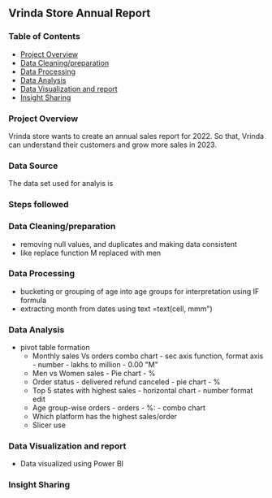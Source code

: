 ## Vrinda Store Annual Report

### Table of Contents
- [Project Overview](#project-overview)
- [Data Cleaning/preparation](data-cleaning/preparation)
- [Data Processing](#data-processing)
- [Data Analysis](data-analysis)
- [Data Visualization and report](#data-visualization-and-report)
- [Insight Sharing](#insight-sharing)

### Project Overview

Vrinda store wants to create an annual sales report for 2022. So that, Vrinda can understand their customers and grow more sales in 2023.

### Data Source
The data set used for analyis is 

### Steps followed

###  Data Cleaning/preparation
   - removing null values, and duplicates and making data consistent
   - like replace function M replaced with men
### Data Processing
   - bucketing or grouping of age into age groups for interpretation using IF formula
   - extracting month from dates using text =text(cell, mmm")

### Data Analysis
-  pivot table formation
   - Monthly sales Vs orders combo chart - sec axis function, format axis - number - lakhs to million - 0.00 "M"
   - Men vs Women sales - Pie chart - %
   - Order status - delivered refund canceled - pie chart - %
   - Top 5 states with highest sales - horizontal chart - number format edit
   - Age group-wise orders - orders - %: - combo chart
   - Which platform has the highest sales/order
   - Slicer use 


### Data Visualization and report
   - Data visualized using Power BI

### Insight Sharing
